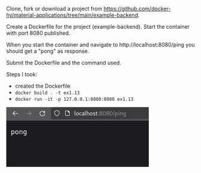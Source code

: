 Clone, fork or download a project from https://github.com/docker-hy/material-applications/tree/main/example-backend.

Create a Dockerfile for the project (example-backend). Start the container with port 8080 published.

When you start the container and navigate to http://localhost:8080/ping you should get a "pong" as response.

Submit the Dockerfile and the command used.

Steps I took:

- created the Dockerfile
- `docker build . -t ex1.13`
- `docker run -it -p 127.0.0.1:8080:8080 ex1.13`

![screenshot](image.png)